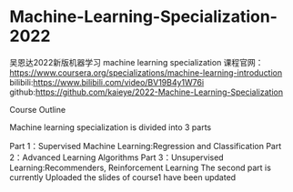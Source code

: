 # Machine-Learning-Specialization-2022

吴恩达2022新版机器学习 machine learning specialization
课程官网：https://www.coursera.org/specializations/machine-learning-introduction
bilibili:https://www.bilibili.com/video/BV19B4y1W76i
github:https://github.com/kaieye/2022-Machine-Learning-Specialization


Course Outline

Machine learning specialization is divided into 3 parts

Part 1：Supervised Machine Learning:Regression and Classification
Part 2：Advanced Learning Algorithms
Part 3：Unsupervised Learning:Recommenders, Reinforcement Learning
The second part is currently Uploaded
the slides of course1 have been updated
